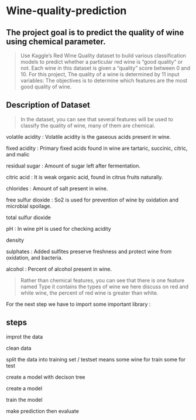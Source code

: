 # Wine-quality-prediction

## The project goal is to predict the quality of wine using chemical parameter.

> Use Kaggle’s Red Wine Quality dataset to build various classification models to predict whether a particular red wine is “good quality” or not. Each wine in this dataset is given a “quality” score between 0 and 10. 
For this project, The quality of a wine is determined by 11 input variables:
The objectives is to determine which features are the most good quality of wine.

## Description of Dataset

> In the dataset, you can see that several features will be used to classify the quality of wine, many of them are chemical.

volatile acidity :   Volatile acidity is the gaseous acids present in wine.

fixed acidity :   Primary fixed acids found in wine are tartaric, succinic, citric, and malic

residual sugar :   Amount of sugar left after fermentation.

citric acid :    It is weak organic acid, found in citrus fruits naturally.

chlorides :   Amount of salt present in wine.

free sulfur dioxide :   So2 is used for prevention of wine by oxidation and microbial spoilage.

total sulfur dioxide 

pH :   In wine pH is used for checking acidity

density

sulphates :    Added sulfites preserve freshness and protect wine from oxidation, and bacteria.

alcohol :   Percent of alcohol present in wine.

> Rather than chemical features, you can see that there is one feature named Type it contains the types of wine we here discuss on red and white wine, the percent of red wine is greater than white.

For the next step we have to import some important library :
## steps

improt the data 

clean data 

split the data into training set / testset means some wine for train some for test

create a model with decison tree

create a model

train the model

make prediction
then evaluate

